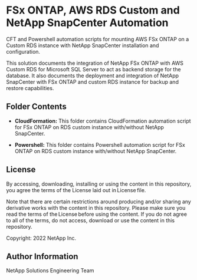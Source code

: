 # FSx ONTAP, AWS RDS Custom and NetApp SnapCenter Automation
CFT and Powershell automation scripts for mounting AWS FSx ONTAP on a Custom RDS instance with NetApp SnapCenter installation and configuration.

This solution documents the integration of NetApp FSx ONTAP with AWS Custom RDS for Microsoft SQL Server to act as backend storage for the database. It also documents the deployment and integration of NetApp SnapCenter with FSx ONTAP and custom RDS instance for backup and restore capabilities.

## Folder Contents
- **CloudFormation:** This folder contains CloudFormation automation script for FSx ONTAP on RDS custom instance with/without NetApp SnapCenter.

- **Powershell:** This folder contains Powershell automation script for FSx ONTAP on RDS custom instance with/without NetApp SnapCenter.

## License
By accessing, downloading, installing or using the content in this repository, you agree the terms of the License laid out in License file.

Note that there are certain restrictions around producing and/or sharing any derivative works with the content in this repository. Please make sure you read the terms of the License before using the content. If you do not agree to all of the terms, do not access, download or use the content in this repository.

Copyright: 2022 NetApp Inc.

## Author Information
NetApp Solutions Engineering Team

